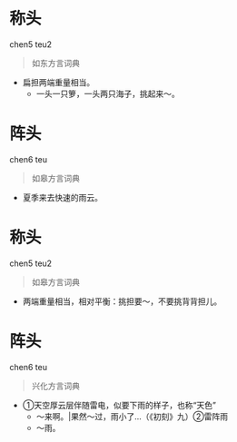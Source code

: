 # 称头
chen5 teu2
> 如东方言词典
- 扁担两端重量相当。
  - 一头一只箩，一头两只海子，挑起来～。

# 阵头
chen6 teu
> 如皋方言词典
- 夏季来去快速的雨云。

# 称头
chen5 teu2
> 如皋方言词典
- 两端重量相当，相对平衡：挑担要～，不要挑背背担儿。

# 阵头
chen6 teu
> 兴化方言词典
- ①天空厚云层伴随雷电，似要下雨的样子，也称“天色”
  - ～来啊。|果然～过，雨小了…（《初刻》九）②雷阵雨
  - ～雨。
